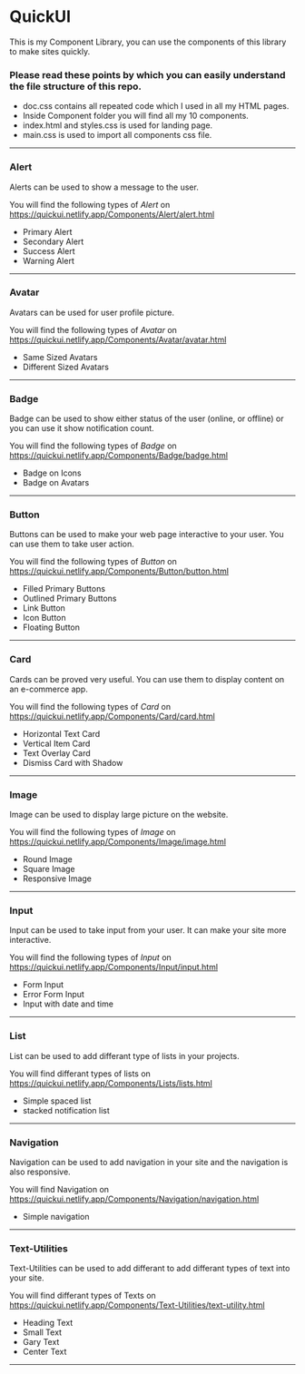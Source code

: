 # QuickUI

 This is my Component Library, you can use the components of this library to make sites quickly.
 
 ### Please read these points by which you can easily understand the file structure of this repo.
 
 - doc.css contains all repeated code which I used in all my HTML pages.
 - Inside Component folder you will find all my 10 components.
 - index.html and styles.css is used for landing page.
 - main.css is used to import all components css file. 
 
---

### Alert

Alerts can be used to show a message to the user.

You will find the following types of *Alert* on https://quickui.netlify.app/Components/Alert/alert.html

- Primary Alert
- Secondary Alert
- Success Alert
- Warning Alert

---

### Avatar

Avatars can be used for user profile picture.

You will find the following types of *Avatar* on https://quickui.netlify.app/Components/Avatar/avatar.html

- Same Sized Avatars
- Different Sized Avatars

---

### Badge

Badge can be used to show either status of the user (online, or offline) or you can use it show notification count.

You will find the following types of *Badge* on https://quickui.netlify.app/Components/Badge/badge.html

- Badge on Icons
- Badge on Avatars

---

### Button

Buttons can be used to make your web page interactive to your user. You can use them to take user action.

You will find the following types of *Button* on https://quickui.netlify.app/Components/Button/button.html

- Filled Primary Buttons
- Outlined Primary Buttons
- Link Button
- Icon Button
- Floating Button

---

### Card

Cards can be proved very useful. You can use them to display content on an e-commerce app.

You will find the following types of *Card* on https://quickui.netlify.app/Components/Card/card.html

- Horizontal Text Card
- Vertical Item Card
- Text Overlay Card
- Dismiss Card with Shadow

---

### Image

Image can be used to display large picture on the website.

You will find the following types of *Image* on https://quickui.netlify.app/Components/Image/image.html

- Round Image
- Square Image
- Responsive Image

---

### Input

Input can be used to take input from your user. It can make your site more interactive.

You will find the following types of *Input* on https://quickui.netlify.app/Components/Input/input.html

- Form Input
- Error Form Input
- Input with date and time

---

### List

List can be used to add differant type of lists in your projects.

You will find differant types of lists on https://quickui.netlify.app/Components/Lists/lists.html

- Simple spaced list
- stacked notification list

---

### Navigation

Navigation can be used to add navigation in your site and the navigation is also responsive.

You will find Navigation on https://quickui.netlify.app/Components/Navigation/navigation.html

- Simple navigation

---

### Text-Utilities

Text-Utilities can be used to add differant to add differant types of text into your site.

You will find differant types of Texts on https://quickui.netlify.app/Components/Text-Utilities/text-utility.html

- Heading Text
- Small Text 
- Gary Text
- Center Text

---
